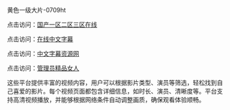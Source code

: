 黄色一级大片-0709ht

点击访问：<a href="https://heiliaowt0d7p.pages.dev">国产一区二区三区在线</a>

点击访问：<a href="https://heiliaoga6s9v.pages.dev">在线中文字幕</a>

点击访问：<a href="https://heiliaoow5kzm.pages.dev">中文字幕资源网</a>

点击访问：<a href="https://heiliao2dmwwy.pages.dev">管理员精品女人</a>

这些平台提供丰富的视频内容，用户可以根据影片类型、演员等筛选，轻松找到自己喜爱的影片。每个视频页面都包含详细信息，如时长、演员、清晰度等。平台支持高清视频播放，并能够根据网络条件自动调整画质，确保观看体验顺畅。

<span style="display:none;">[Canonical link](https://github.com/zui20250709/zui12 ）</span>
